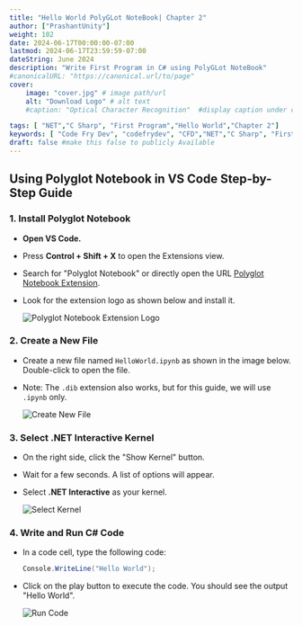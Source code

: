 ```yaml
---
title: "Hello World PolyGLot NoteBook| Chapter 2"
author: ["PrashantUnity"]
weight: 102
date: 2024-06-17T00:00:00-07:00
lastmod: 2024-06-17T23:59:59-07:00
dateString: June 2024  
description: "Write First Program in C# using PolyGLot NoteBook"
#canonicalURL: "https://canonical.url/to/page"
cover:
    image: "cover.jpg" # image path/url
    alt: "Download Logo" # alt text
    #caption: "Optical Character Recognition"  #display caption under cover 

tags: [ "NET","C Sharp", "First Program","Hello World","Chapter 2"]
keywords: [ "Code Fry Dev", "codefrydev", "CFD","NET","C Sharp", "First Program","Hello World","Chapter 2"]
draft: false #make this false to publicly Available
---
```

  
## Using Polyglot Notebook in VS Code Step-by-Step Guide

### 1. Install Polyglot Notebook

- **Open VS Code.**
- Press **Control + Shift + X** to open the Extensions view.
- Search for "Polyglot Notebook" or directly open the URL [Polyglot Notebook Extension](https://marketplace.visualstudio.com/items?itemName=ms-dotnettools.dotnet-interactive-vscode).
- Look for the extension logo as shown below and install it.

  ![Polyglot Notebook Extension Logo](./ply0.png)

### 2. Create a New File

- Create a new file named `HelloWorld.ipynb` as shown in the image below. Double-click to open the file.
- Note: The `.dib` extension also works, but for this guide, we will use `.ipynb` only.

  ![Create New File](./ply1.png)

### 3. Select .NET Interactive Kernel

- On the right side, click the "Show Kernel" button.
- Wait for a few seconds. A list of options will appear.
- Select **.NET Interactive** as your kernel.

  ![Select Kernel](./ply2.png)

### 4. Write and Run C# Code

- In a code cell, type the following code:

  ```csharp
  Console.WriteLine("Hello World");
  ```

- Click on the play button to execute the code. You should see the output "Hello World".

  ![Run Code](./ply3.png)
 